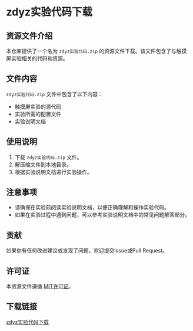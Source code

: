 # zdyz实验代码下载

## 资源文件介绍

本仓库提供了一个名为 `zdyz实验代码.zip` 的资源文件下载。该文件包含了与触摸屏实验相关的代码和资源。

## 文件内容

`zdyz实验代码.zip` 文件中包含了以下内容：

- 触摸屏实验的源代码
- 实验所需的配置文件
- 实验说明文档

## 使用说明

1. 下载 `zdyz实验代码.zip` 文件。
2. 解压缩文件到本地目录。
3. 根据实验说明文档进行实验操作。

## 注意事项

- 请确保在实验前阅读实验说明文档，以便正确理解和操作实验代码。
- 如果在实验过程中遇到问题，可以参考实验说明文档中的常见问题解答部分。

## 贡献

如果你有任何改进建议或发现了问题，欢迎提交Issue或Pull Request。

## 许可证

本资源文件遵循 [MIT许可证](LICENSE)。

## 下载链接

[zdyz实验代码下载](https://pan.quark.cn/s/e884367ad2eb)